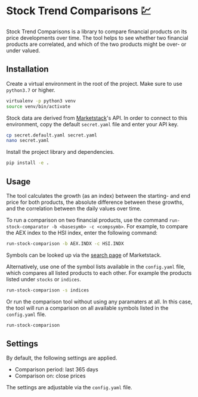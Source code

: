 # Stock Trend Comparisons :chart:

Stock Trend Comparisons is a library to compare financial products on its price developments over time. The tool helps to see whether two financial products are correlated, and which of the two products might be over- or under valued.

## Installation

Create a virtual environment in the root of the project. Make sure to use `python3.7` or higher.
```bash
virtualenv -p python3 venv
source venv/bin/activate
```

Stock data are derived from [Marketstack](https://marketstack.com/)'s API. In order to connect to this environment, copy the default `secret.yaml` file and enter your API key.
```bash
cp secret.default.yaml secret.yaml
nano secret.yaml
```

Install the project library and dependencies.
```bash
pip install -e .
```

## Usage

The tool calculates the growth (as an index) between the starting- and end price for both products, the absolute difference between these growths, and the correlation between the daily values over time.

To run a comparison on two financial products, use the command `run-stock-comparator -b <basesymb> -c <compsymb>`. For example, to compare the AEX index to the HSI index, enter the following command:
```bash
run-stock-comparison -b AEX.INDX -c HSI.INDX
```

Symbols can be looked up via the [search page](https://marketstack.com/search) of Marketstack.

Alternatively, use one of the symbol lists available in the `config.yaml` file, which compares all listed products to each other. For example the products listed under `stocks` or `indices`.
```bash
run-stock-comparison -s indices
```

Or run the comparison tool without using any paramaters at all. In this case, the tool will run a comparison on all available symbols listed in the `config.yaml` file.
```bash
run-stock-comparison
```

## Settings

By default, the following settings are applied.

- Comparison period: last 365 days
- Comparison on: close prices

The settings are adjustable via the `config.yaml` file.
